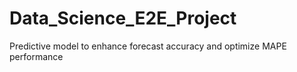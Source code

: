# Data_Science_E2E_Project
Predictive model to enhance forecast accuracy and optimize MAPE performance
